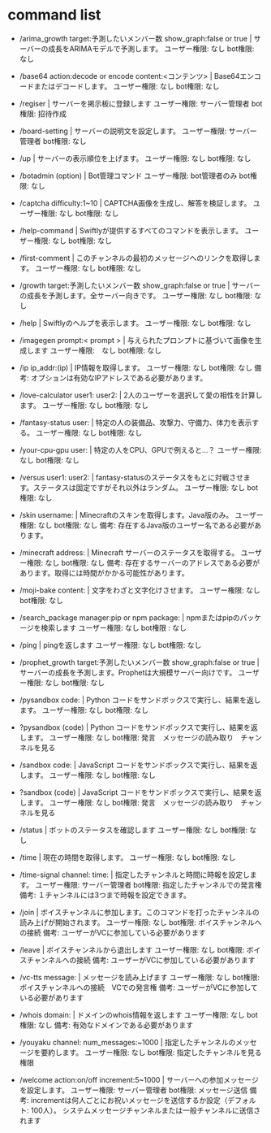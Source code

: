 # command list

- /arima_growth target:予測したいメンバー数 show_graph:false or true | サーバーの成長をARIMAモデルで予測します。
    ユーザー権限: なし
    bot権限: なし
- /base64 action:decode or encode content:<コンテンツ> |  Base64エンコードまたはデコードします。
    ユーザー権限: なし
    bot権限: なし

- /regiser | サーバーを掲示板に登録します
    ユーザー権限: サーバー管理者
    bot権限: 招待作成

- /board-setting | サーバーの説明文を設定します。
    ユーザー権限: サーバー管理者
    bot権限: なし

- /up | サーバーの表示順位を上げます。
    ユーザー権限: なし
    bot権限: なし

- /botadmin (option) | Bot管理コマンド
    ユーザー権限: bot管理者のみ
    bot権限: なし

- /captcha difficulty:1~10 | CAPTCHA画像を生成し、解答を検証します。
    ユーザー権限: なし
    bot権限: なし

- /help-command | Swiftlyが提供するすべてのコマンドを表示します。
    ユーザー権限: なし
    bot権限: なし

- /first-comment | このチャンネルの最初のメッセージへのリンクを取得します。
    ユーザー権限: なし
    bot権限: なし

- /growth target:予測したいメンバー数 show_graph:false or true | サーバーの成長を予測します。全サーバー向きです。
    ユーザー権限: なし
    bot権限: なし

- /help | Swiftlyのヘルプを表示します。
    ユーザー権限: なし
    bot権限: なし

- /imagegen prompt:< prompt > | 与えられたプロンプトに基づいて画像を生成します
    ユーザー権限:　なし
    bot権限: なし

- /ip ip_addr:(ip) | IP情報を取得します。
    ユーザー権限: なし
    bot権限: なし
    備考: オプションは有効なIPアドレスである必要があります。

- /love-calculator user1: user2: | 2人のユーザーを選択して愛の相性を計算します。
    ユーザー権限: なし
    bot権限: なし

- /fantasy-status user: | 特定の人の装備品、攻撃力、守備力、体力を表示する。
    ユーザー権限: なし
    bot権限: なし

- /your-cpu-gpu user: | 特定の人をCPU、GPUで例えると...？
    ユーザー権限: なし
    bot権限: なし

- /versus user1: user2: | fantasy-statusのステータスをもとに対戦させます。ステータスは固定ですがそれ以外はランダム。
    ユーザー権限: なし
    bot権限: なし

- /skin username: | Minecraftのスキンを取得します。Java版のみ。
    ユーザー権限: なし
    bot権限: なし
    備考: 存在するJava版のユーザー名である必要があります。

- /minecraft address: | Minecraft サーバーのステータスを取得する。
    ユーザー権限: なし
    bot権限: なし
    備考: 存在するサーバーのアドレスである必要があります。取得には時間がかかる可能性があります。

- /moji-bake content: | 文字をわざと文字化けさせます。
    ユーザー権限: なし
    bot権限: なし

- /search_package manager:pip or npm package: | npmまたはpipのパッケージを検索します
    ユーザー権限: なし
    bot権限 : なし

- /ping | pingを返します
    ユーザー権限: なし
    bot権限: なし

- /prophet_growth target:予測したいメンバー数 show_graph:false or true | サーバーの成長を予測します。Prophetは大規模サーバー向けです。
    ユーザー権限: なし
    bot権限: なし

- /pysandbox code: | Python コードをサンドボックスで実行し、結果を返します。
    ユーザー権限: なし
    bot権限: なし

- ?pysandbox (code) | Python コードをサンドボックスで実行し、結果を返します。
    ユーザー権限: なし
    bot権限: 発言　メッセージの読み取り　チャンネルを見る

- /sandbox code: | JavaScript コードをサンドボックスで実行し、結果を返します。
    ユーザー権限: なし
    bot権限: なし

- ?sandbox (code) | JavaScript コードをサンドボックスで実行し、結果を返します。
    ユーザー権限: なし
    bot権限: 発言　メッセージの読み取り　チャンネルを見る

- /status | ボットのステータスを確認します
    ユーザー権限: なし
    bot権限: なし

- /time | 現在の時間を取得します。
    ユーザー権限: なし
    bot権限: なし

- /time-signal channel: time: | 指定したチャンネルと時間に時報を設定します。
    ユーザー権限: サーバー管理者
    bot権限: 指定したチャンネルでの発言権
    備考: １チャンネルには3つまで時報を設定できます。

- /join | ボイスチャンネルに参加します。このコマンドを打ったチャンネルの読み上げが開始されます。
    ユーザー権限: なし
    bot権限: ボイスチャンネルへの接続
    備考: ユーザーがVCに参加している必要があります

- /leave | ボイスチャンネルから退出します
    ユーザー権限: なし
    bot権限: ボイスチャンネルへの接続
    備考: ユーザーがVCに参加している必要があります

- /vc-tts message: | メッセージを読み上げます
    ユーザー権限: なし
    bot権限: ボイスチャンネルへの接続　VCでの発言権
    備考: ユーザーがVCに参加している必要があります

- /whois domain: | ドメインのwhois情報を返します
    ユーザー権限: なし
    bot権限: なし
    備考: 有効なドメインである必要があります

- /youyaku channel: num_messages:~1000 | 指定したチャンネルのメッセージを要約します。
    ユーザー権限: なし
    bot権限: 指定したチャンネルを見る権限

- /welcome action:on/off increment:5~1000 | サーバーへの参加メッセージを設定します。
    ユーザー権限: サーバー管理者
    bot権限: メッセージ送信
    備考: incrementは何人ごとにお祝いメッセージを送信するか設定（デフォルト: 100人）。
         システムメッセージチャンネルまたは一般チャンネルに送信されます